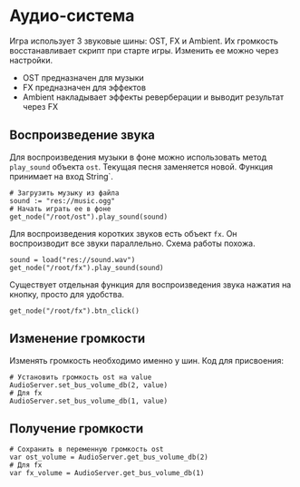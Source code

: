 # Аудио-система

Игра использует 3 звуковые шины: OST, FX и Ambient.
Их громкость восстанавливает скрипт при старте игры. Изменить ее можно через настройки.
* OST предназначен для музыки
* FX предназначен для эффектов
* Ambient накладывает эффекты реверберации и выводит результат через FX

## Воспроизведение звука

Для воспроизведения музыки в фоне можно использовать метод `play_sound` объекта `ost`. Текущая песня заменяется новой. Функция принимает на вход String`.

```GDScript
# Загрузить музыку из файла
sound := "res://music.ogg"
# Начать играть ее в фоне
get_node("/root/ost").play_sound(sound)
```

Для воспроизведения коротких звуков есть объект `fx`. Он воспроизводит все звуки параллельно. Схема работы похожа.

```GDScript
sound = load("res://sound.wav")
get_node("/root/fx").play_sound(sound)
```

Существует отдельная функция для воспроизведения звука нажатия на кнопку, просто для удобства.

```GDScript
get_node("/root/fx").btn_click()
```

## Изменение громкости

Изменять громкость необходимо именно у шин. Код для присвоения:

```GDScript
# Установить громкость ost на value
AudioServer.set_bus_volume_db(2, value)
# Для fx
AudioServer.set_bus_volume_db(1, value)
```

## Получение громкости

```GDScript
# Сохранить в переменную громкость ost
var ost_volume = AudioServer.get_bus_volume_db(2)
# Для fx
var fx_volume = AudioServer.get_bus_volume_db(1)
```
